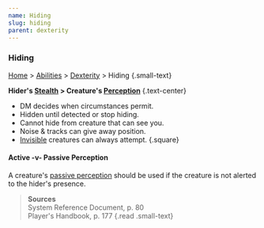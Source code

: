 ```yaml
---
name: Hiding
slug: hiding
parent: dexterity
---
```

### Hiding
[Home](dm-operations-center) > [Abilities](abilities-menu) > [Dexterity](dexterity) > Hiding {.small-text}

**Hider's [Stealth](stealth) > Creature's [Perception](perception)** {.text-center}

- DM decides when circumstances permit.
- Hidden until detected or stop hiding.
- Cannot hide from creature that can see you.
- Noise & tracks can give away position.
- [Invisible](invisible) creatures can always attempt.
{.square}

#### Active -v- Passive Perception
A creature's [passive perception](passive-checks) should be used if the creature is not alerted to the hider's presence.

> **Sources** <br/>
> System Reference Document, p. 80<br/>
> Player's Handbook, p. 177
{.read .small-text}
